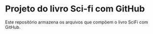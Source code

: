 # Projeto do livro Sci-fi com GitHub

Este repositório armazena os arquivos que compõem o livro SciFi com GitHub.